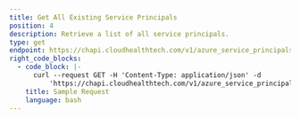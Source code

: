 ```yaml
---
title: Get All Existing Service Principals
position: 4
description: Retrieve a list of all service principals.
type: get
endpoint: https://chapi.cloudhealthtech.com/v1/azure_service_principals
right_code_blocks:
  - code_block: |-
      curl --request GET -H 'Content-Type: application/json' -d
          'https://chapi.cloudhealthtech.com/v1/azure_service_principals/?api_key=<your_api_key>'
    title: Sample Request
    language: bash
---
```


